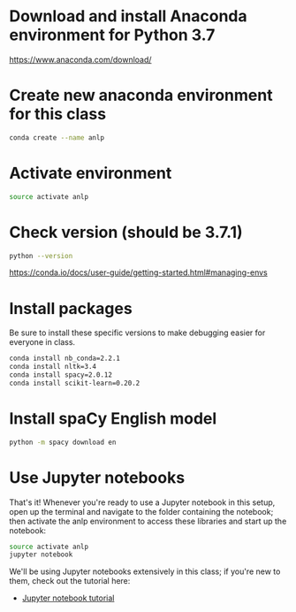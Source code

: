# Download and install Anaconda environment for Python 3.7

https://www.anaconda.com/download/

# Create new anaconda environment for this class
```sh
conda create --name anlp
 ```

# Activate environment

```sh
source activate anlp
```

# Check version (should be 3.7.1)

```sh
python --version 
```
https://conda.io/docs/user-guide/getting-started.html#managing-envs

# Install packages

Be sure to install these specific versions to make debugging easier for everyone in class.

```sh
conda install nb_conda=2.2.1
conda install nltk=3.4
conda install spacy=2.0.12
conda install scikit-learn=0.20.2
```

# Install spaCy English model

```sh
python -m spacy download en
```

# Use Jupyter notebooks

That's it! Whenever you're ready to use a Jupyter notebook in this setup, open up the terminal and navigate to the folder containing the notebook; then activate the anlp environment to access these libraries and start up the notebook:

```sh
source activate anlp
jupyter notebook
```

We'll be using Jupyter notebooks extensively in this class; if you're new to them, check out the tutorial here:

* [Jupyter notebook tutorial](https://www.dataquest.io/blog/jupyter-notebook-tutorial/)



